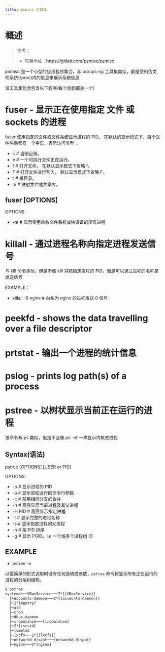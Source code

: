 ```yaml
---
title: psmisc 工具集
---
```


# 概述

> 参考：
>
> - 项目地址：<https://gitlab.com/psmisc/psmisc>

psmisc 是一个小型的应用程序集合，与 procps-ng 工具集类似，都是使用伪文件系统(/proc)内的信息来展示系统信息

该工具集包含包含以下程序(每个标题都是一个)

# fuser - 显示正在使用指定 文件 或 sockets 的进程

fuser 使用指定的文件或文件系统显示进程的 PID。 在默认的显示模式下，每个文件名后都有一个字母，表示访问类型：

- c # 当前目录。
- e # 一个可执行文件正在运行。
- f # 打开文件。 在默认显示模式下省略 f。
- F # 打开文件进行写入。 默认显示模式下省略 F。
- r # 根目录。
- m # 映射文件或共享库。

## fuser \[OPTIONS]

OPTIONS

- **-m** # 显示使用命名文件系统或块设备的所有进程

# killall - 通过进程名称向指定进程发送信号

与 kill 命令类似，但是不像 kill 只能指定进程的 PID，而是可以通过进程的名称来发送信号

EXAMPLE：

- killall -0 nginx # 向名为 nginx 的进程发送 0 信号

# peekfd - shows the data travelling over a file descriptor

# prtstat - 输出一个进程的统计信息

# pslog - prints log path(s) of a process

# pstree - 以树状显示当前正在运行的进程

该命令与 ps 类似，但是不会像 ps -ef 一样显示内核态进程

## Syntax(语法)

pstree \[OPTIONS] \[USER or PID]

OPTIONS:

- -p # 显示进程的 PID
- -a # 显示进程运行的命令行参数
- -c # 禁用相同分支的合并
- -h # 高亮显示当前进程及其父进程
- -H PID # 高亮显示指定进程
- -t # 显示完整的进程名称
- -s # 显示指定进程的父进程
- -n # 按 PID 排序
- -g # 显示 PGID。i.e 一个或多个进程组 ID

## EXAMPLE

- pstree -n

以最简单的形式调用时没有任何选项或参数，`pstree` 命令将显示所有正在运行的进程的分层树结构。

```bash
$ pstree
systemd─┬─VBoxService───7*[{VBoxService}]
  ├─accounts-daemon───2*[{accounts-daemon}]
  ├─2*[agetty]
  ├─atd
  ├─cron
  ├─dbus-daemon
  ├─irqbalance───{irqbalance}
  ├─2*[iscsid]
  ├─lvmetad
  ├─lxcfs───2*[{lxcfs}]
  ├─networkd-dispat───{networkd-dispat}
  ├─nginx───2*[nginx]
```
